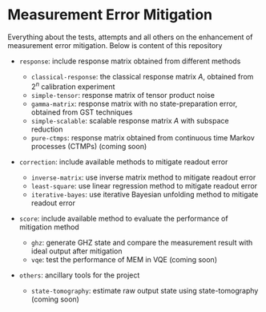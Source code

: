 # Measurement Error Mitigation

Everything about the tests, attempts and all others on the enhancement of measurement error mitigation. Below is content of this repository

* `response`: include response matrix obtained from different methods
  * `classical-response`: the classical response matrix $A$, obtained from $2^n$ calibration experiment
  * `simple-tensor`: response matrix of tensor product noise
  * `gamma-matrix`: response matrix with no state-preparation error, obtained from GST techniques
  * `simple-scalable`: scalable response matrix $A$ with subspace reduction
  * `pure-ctmps`: response matrix obtained from continuous time Markov processes (CTMPs) (coming soon)
* `correction`: include available methods to mitigate readout error
  * `inverse-matrix`: use inverse matrix method to mitigate readout error
  * `least-square`: use linear regression method to mitigate readout error
  * `iterative-bayes`: use iterative Bayesian unfolding method to mitigate readout error

* `score`: include available method to evaluate the performance of mitigation method
  * `ghz`: generate GHZ state and compare the measurement result with ideal output after mitigation
  * `vqe`: test the performance of MEM in VQE (coming soon)
* `others`: ancillary tools for the project
  * `state-tomography`: estimate raw output state using state-tomography (coming soon)


